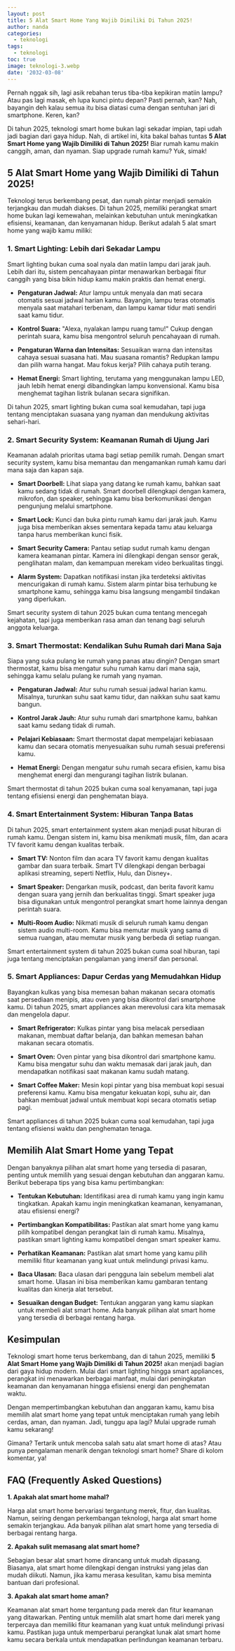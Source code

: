 ```yaml
---
layout: post
title: 5 Alat Smart Home Yang Wajib Dimiliki Di Tahun 2025!
author: nanda
categories:
  - teknologi
tags:
  - teknologi
toc: true
image: teknologi-3.webp
date: '2032-03-08'
---
```



Pernah nggak sih, lagi asik rebahan terus tiba-tiba kepikiran matiin lampu? Atau pas lagi masak, eh lupa kunci pintu depan? Pasti pernah, kan? Nah, bayangin deh kalau semua itu bisa diatasi cuma dengan sentuhan jari di smartphone. Keren, kan?

Di tahun 2025, teknologi smart home bukan lagi sekadar impian, tapi udah jadi bagian dari gaya hidup. Nah, di artikel ini, kita bakal bahas tuntas **5 Alat Smart Home yang Wajib Dimiliki di Tahun 2025!** Biar rumah kamu makin canggih, aman, dan nyaman. Siap upgrade rumah kamu? Yuk, simak!

## 5 Alat Smart Home yang Wajib Dimiliki di Tahun 2025!

Teknologi terus berkembang pesat, dan rumah pintar menjadi semakin terjangkau dan mudah diakses. Di tahun 2025, memiliki perangkat smart home bukan lagi kemewahan, melainkan kebutuhan untuk meningkatkan efisiensi, keamanan, dan kenyamanan hidup. Berikut adalah 5 alat smart home yang wajib kamu miliki:

### 1\. Smart Lighting: Lebih dari Sekadar Lampu

Smart lighting bukan cuma soal nyala dan matiin lampu dari jarak jauh. Lebih dari itu, sistem pencahayaan pintar menawarkan berbagai fitur canggih yang bisa bikin hidup kamu makin praktis dan hemat energi.

- **Pengaturan Jadwal:** Atur lampu untuk menyala dan mati secara otomatis sesuai jadwal harian kamu. Bayangin, lampu teras otomatis menyala saat matahari terbenam, dan lampu kamar tidur mati sendiri saat kamu tidur.
    
- **Kontrol Suara:** "Alexa, nyalakan lampu ruang tamu!" Cukup dengan perintah suara, kamu bisa mengontrol seluruh pencahayaan di rumah.
    
- **Pengaturan Warna dan Intensitas:** Sesuaikan warna dan intensitas cahaya sesuai suasana hati. Mau suasana romantis? Redupkan lampu dan pilih warna hangat. Mau fokus kerja? Pilih cahaya putih terang.
    
- **Hemat Energi:** Smart lighting, terutama yang menggunakan lampu LED, jauh lebih hemat energi dibandingkan lampu konvensional. Kamu bisa menghemat tagihan listrik bulanan secara signifikan.
    

Di tahun 2025, smart lighting bukan cuma soal kemudahan, tapi juga tentang menciptakan suasana yang nyaman dan mendukung aktivitas sehari-hari.

### 2\. Smart Security System: Keamanan Rumah di Ujung Jari

Keamanan adalah prioritas utama bagi setiap pemilik rumah. Dengan smart security system, kamu bisa memantau dan mengamankan rumah kamu dari mana saja dan kapan saja.

- **Smart Doorbell:** Lihat siapa yang datang ke rumah kamu, bahkan saat kamu sedang tidak di rumah. Smart doorbell dilengkapi dengan kamera, mikrofon, dan speaker, sehingga kamu bisa berkomunikasi dengan pengunjung melalui smartphone.
    
- **Smart Lock:** Kunci dan buka pintu rumah kamu dari jarak jauh. Kamu juga bisa memberikan akses sementara kepada tamu atau keluarga tanpa harus memberikan kunci fisik.
    
- **Smart Security Camera:** Pantau setiap sudut rumah kamu dengan kamera keamanan pintar. Kamera ini dilengkapi dengan sensor gerak, penglihatan malam, dan kemampuan merekam video berkualitas tinggi.
    
- **Alarm System:** Dapatkan notifikasi instan jika terdeteksi aktivitas mencurigakan di rumah kamu. Sistem alarm pintar bisa terhubung ke smartphone kamu, sehingga kamu bisa langsung mengambil tindakan yang diperlukan.
    

Smart security system di tahun 2025 bukan cuma tentang mencegah kejahatan, tapi juga memberikan rasa aman dan tenang bagi seluruh anggota keluarga.

### 3\. Smart Thermostat: Kendalikan Suhu Rumah dari Mana Saja

Siapa yang suka pulang ke rumah yang panas atau dingin? Dengan smart thermostat, kamu bisa mengatur suhu rumah kamu dari mana saja, sehingga kamu selalu pulang ke rumah yang nyaman.

- **Pengaturan Jadwal:** Atur suhu rumah sesuai jadwal harian kamu. Misalnya, turunkan suhu saat kamu tidur, dan naikkan suhu saat kamu bangun.
    
- **Kontrol Jarak Jauh:** Atur suhu rumah dari smartphone kamu, bahkan saat kamu sedang tidak di rumah.
    
- **Pelajari Kebiasaan:** Smart thermostat dapat mempelajari kebiasaan kamu dan secara otomatis menyesuaikan suhu rumah sesuai preferensi kamu.
    
- **Hemat Energi:** Dengan mengatur suhu rumah secara efisien, kamu bisa menghemat energi dan mengurangi tagihan listrik bulanan.
    

Smart thermostat di tahun 2025 bukan cuma soal kenyamanan, tapi juga tentang efisiensi energi dan penghematan biaya.

### 4\. Smart Entertainment System: Hiburan Tanpa Batas

Di tahun 2025, smart entertainment system akan menjadi pusat hiburan di rumah kamu. Dengan sistem ini, kamu bisa menikmati musik, film, dan acara TV favorit kamu dengan kualitas terbaik.

- **Smart TV:** Nonton film dan acara TV favorit kamu dengan kualitas gambar dan suara terbaik. Smart TV dilengkapi dengan berbagai aplikasi streaming, seperti Netflix, Hulu, dan Disney+.
    
- **Smart Speaker:** Dengarkan musik, podcast, dan berita favorit kamu dengan suara yang jernih dan berkualitas tinggi. Smart speaker juga bisa digunakan untuk mengontrol perangkat smart home lainnya dengan perintah suara.
    
- **Multi-Room Audio:** Nikmati musik di seluruh rumah kamu dengan sistem audio multi-room. Kamu bisa memutar musik yang sama di semua ruangan, atau memutar musik yang berbeda di setiap ruangan.
    

Smart entertainment system di tahun 2025 bukan cuma soal hiburan, tapi juga tentang menciptakan pengalaman yang imersif dan personal.

### 5\. Smart Appliances: Dapur Cerdas yang Memudahkan Hidup

Bayangkan kulkas yang bisa memesan bahan makanan secara otomatis saat persediaan menipis, atau oven yang bisa dikontrol dari smartphone kamu. Di tahun 2025, smart appliances akan merevolusi cara kita memasak dan mengelola dapur.

- **Smart Refrigerator:** Kulkas pintar yang bisa melacak persediaan makanan, membuat daftar belanja, dan bahkan memesan bahan makanan secara otomatis.
    
- **Smart Oven:** Oven pintar yang bisa dikontrol dari smartphone kamu. Kamu bisa mengatur suhu dan waktu memasak dari jarak jauh, dan mendapatkan notifikasi saat makanan kamu sudah matang.
    
- **Smart Coffee Maker:** Mesin kopi pintar yang bisa membuat kopi sesuai preferensi kamu. Kamu bisa mengatur kekuatan kopi, suhu air, dan bahkan membuat jadwal untuk membuat kopi secara otomatis setiap pagi.
    

Smart appliances di tahun 2025 bukan cuma soal kemudahan, tapi juga tentang efisiensi waktu dan penghematan tenaga.

## Memilih Alat Smart Home yang Tepat

Dengan banyaknya pilihan alat smart home yang tersedia di pasaran, penting untuk memilih yang sesuai dengan kebutuhan dan anggaran kamu. Berikut beberapa tips yang bisa kamu pertimbangkan:

- **Tentukan Kebutuhan:** Identifikasi area di rumah kamu yang ingin kamu tingkatkan. Apakah kamu ingin meningkatkan keamanan, kenyamanan, atau efisiensi energi?
    
- **Pertimbangkan Kompatibilitas:** Pastikan alat smart home yang kamu pilih kompatibel dengan perangkat lain di rumah kamu. Misalnya, pastikan smart lighting kamu kompatibel dengan smart speaker kamu.
    
- **Perhatikan Keamanan:** Pastikan alat smart home yang kamu pilih memiliki fitur keamanan yang kuat untuk melindungi privasi kamu.
    
- **Baca Ulasan:** Baca ulasan dari pengguna lain sebelum membeli alat smart home. Ulasan ini bisa memberikan kamu gambaran tentang kualitas dan kinerja alat tersebut.
    
- **Sesuaikan dengan Budget:** Tentukan anggaran yang kamu siapkan untuk membeli alat smart home. Ada banyak pilihan alat smart home yang tersedia di berbagai rentang harga.
    

## Kesimpulan

Teknologi smart home terus berkembang, dan di tahun 2025, memiliki **5 Alat Smart Home yang Wajib Dimiliki di Tahun 2025!** akan menjadi bagian dari gaya hidup modern. Mulai dari smart lighting hingga smart appliances, perangkat ini menawarkan berbagai manfaat, mulai dari peningkatan keamanan dan kenyamanan hingga efisiensi energi dan penghematan waktu.

Dengan mempertimbangkan kebutuhan dan anggaran kamu, kamu bisa memilih alat smart home yang tepat untuk menciptakan rumah yang lebih cerdas, aman, dan nyaman. Jadi, tunggu apa lagi? Mulai upgrade rumah kamu sekarang!

Gimana? Tertarik untuk mencoba salah satu alat smart home di atas? Atau punya pengalaman menarik dengan teknologi smart home? Share di kolom komentar, ya!

## FAQ (Frequently Asked Questions)

**1\. Apakah alat smart home mahal?**

Harga alat smart home bervariasi tergantung merek, fitur, dan kualitas. Namun, seiring dengan perkembangan teknologi, harga alat smart home semakin terjangkau. Ada banyak pilihan alat smart home yang tersedia di berbagai rentang harga.

**2\. Apakah sulit memasang alat smart home?**

Sebagian besar alat smart home dirancang untuk mudah dipasang. Biasanya, alat smart home dilengkapi dengan instruksi yang jelas dan mudah diikuti. Namun, jika kamu merasa kesulitan, kamu bisa meminta bantuan dari profesional.

**3\. Apakah alat smart home aman?**

Keamanan alat smart home tergantung pada merek dan fitur keamanan yang ditawarkan. Penting untuk memilih alat smart home dari merek yang terpercaya dan memiliki fitur keamanan yang kuat untuk melindungi privasi kamu. Pastikan juga untuk memperbarui perangkat lunak alat smart home kamu secara berkala untuk mendapatkan perlindungan keamanan terbaru.
